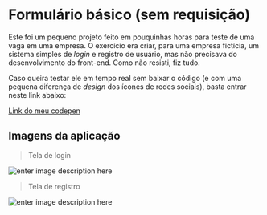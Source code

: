 # Formulário básico (sem requisição)

Este foi um pequeno projeto feito em pouquinhas horas para teste de uma vaga em uma empresa. O exercício era criar, para uma empresa fictícia, um sistema simples de *login* e registro de usuário, mas não precisava do desenvolvimento do front-end. Como não resisti, fiz tudo.

Caso queira testar ele em tempo real sem baixar o código (e com uma pequena diferença de *design* dos ícones de redes sociais), basta entrar neste link abaixo:

[Link do meu codepen](https://codepen.io/Lucacks/pen/OJWvNjZ)


## Imagens da aplicação

> Tela de login

![enter image description here](https://github.com/Lucacks/signin-form/blob/main/assets/Tela-login.png?raw=true)

> Tela de registro

![enter image description here](https://github.com/Lucacks/signin-form/blob/main/assets/Tela-registro.png?raw=true)